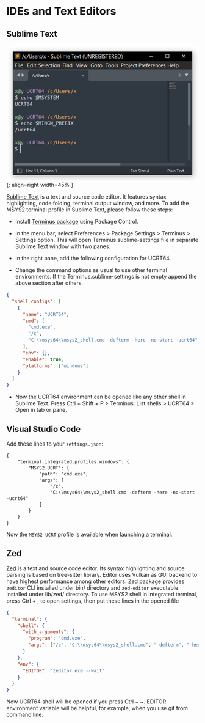 # IDEs and Text Editors

## Sublime Text

![image](sublime.png){: align=right width=45% }

[Sublime Text](https://www.sublimetext.com/) is a text and source code editor.
It features syntax highlighting, code folding, terminal output window, and more.
To add the MSYS2 terminal profile in Sublime Text, please follow these steps:

* Install [Terminus package](https://packagecontrol.io/packages/Terminus) using
  Package Control.

* In the menu bar, select Preferences > Package Settings > Terminus > Settings
  option. This will open Terminus.sublime-settings file in separate Sublime Text
  window with two panes.

* In the right pane, add the following configuration for UCRT64.

* Change the command options as usual to use other terminal environments. If the
  Terminus.sublime-settings is not empty append the above section after others.

```json
{
  "shell_configs": [
    {
      "name": "UCRT64",
      "cmd": [
        "cmd.exe",
        "/c",
        "C:\\msys64\\msys2_shell.cmd -defterm -here -no-start -ucrt64"
      ],
      "env": {},
      "enable": true,
      "platforms": ["windows"]
    }
  ]
}
```

* Now the UCRT64 environment can be opened like any other shell in Sublime Text.
  Press Ctrl + Shift + P > Terminus: List shells > UCRT64 > Open in tab or pane.

## Visual Studio Code

Add these lines to your `settings.json`:

```jsonc
{
    "terminal.integrated.profiles.windows": {
        "MSYS2 UCRT": {
            "path": "cmd.exe",
            "args": [
                "/c",
                "C:\\msys64\\msys2_shell.cmd -defterm -here -no-start -ucrt64"
            ]
        }
    }
}
```

Now the `MSYS2 UCRT` profile is available when launching a terminal.

## Zed

[Zed](https://zed.dev/) is a text and source code editor. Its syntax
highlighting and source parsing is based on tree-sitter library. Editor uses
Vulkan as GUI backend to have highest performance among other editors. Zed
package provides `zeditor` CLI installed under bin/ directory and `zed-editor`
executable installed under lib/zed/ directory. To use MSYS2 shell in integrated
terminal, press Ctrl + , to open settings, then put these lines in the opened
file

```json
{
  "terminal": {
    "shell": {
      "with_arguments": {
        "program": "cmd.exe",
        "args": ["/c", "C:\\msys64\\msys2_shell.cmd", "-defterm", "-here", "-no-start", "-ucrt64"]
      }
    },
    "env": {
      "EDITOR": "zeditor.exe --wait"
    }
  }
}
```

Now UCRT64 shell will be opened if you press Ctrl + ~. EDITOR environment
variable will be helpful, for example, when you use git from command line.
